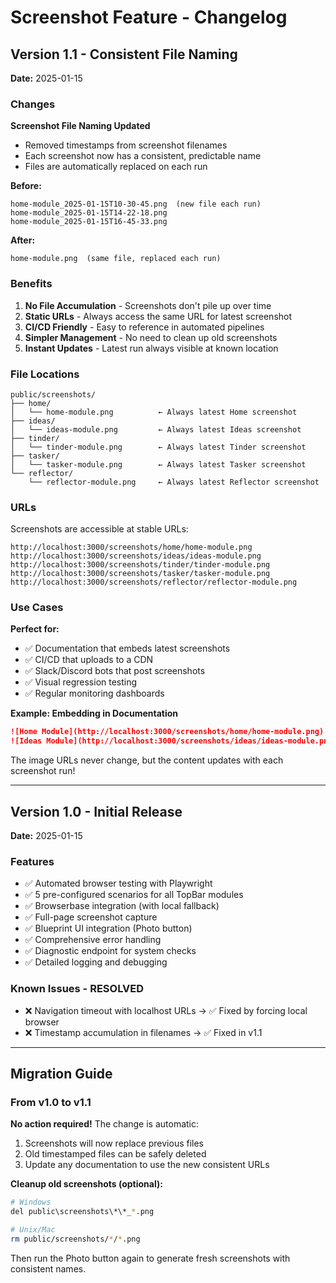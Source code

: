 # Screenshot Feature - Changelog

## Version 1.1 - Consistent File Naming

**Date:** 2025-01-15

### Changes

**Screenshot File Naming Updated**
- Removed timestamps from screenshot filenames
- Each screenshot now has a consistent, predictable name
- Files are automatically replaced on each run

**Before:**
```
home-module_2025-01-15T10-30-45.png  (new file each run)
home-module_2025-01-15T14-22-18.png
home-module_2025-01-15T16-45-33.png
```

**After:**
```
home-module.png  (same file, replaced each run)
```

### Benefits

1. **No File Accumulation** - Screenshots don't pile up over time
2. **Static URLs** - Always access the same URL for latest screenshot
3. **CI/CD Friendly** - Easy to reference in automated pipelines
4. **Simpler Management** - No need to clean up old screenshots
5. **Instant Updates** - Latest run always visible at known location

### File Locations

```
public/screenshots/
├── home/
│   └── home-module.png          ← Always latest Home screenshot
├── ideas/
│   └── ideas-module.png         ← Always latest Ideas screenshot
├── tinder/
│   └── tinder-module.png        ← Always latest Tinder screenshot
├── tasker/
│   └── tasker-module.png        ← Always latest Tasker screenshot
└── reflector/
    └── reflector-module.png     ← Always latest Reflector screenshot
```

### URLs

Screenshots are accessible at stable URLs:
```
http://localhost:3000/screenshots/home/home-module.png
http://localhost:3000/screenshots/ideas/ideas-module.png
http://localhost:3000/screenshots/tinder/tinder-module.png
http://localhost:3000/screenshots/tasker/tasker-module.png
http://localhost:3000/screenshots/reflector/reflector-module.png
```

### Use Cases

**Perfect for:**
- ✅ Documentation that embeds latest screenshots
- ✅ CI/CD that uploads to a CDN
- ✅ Slack/Discord bots that post screenshots
- ✅ Visual regression testing
- ✅ Regular monitoring dashboards

**Example: Embedding in Documentation**
```markdown
![Home Module](http://localhost:3000/screenshots/home/home-module.png)
![Ideas Module](http://localhost:3000/screenshots/ideas/ideas-module.png)
```

The image URLs never change, but the content updates with each screenshot run!

---

## Version 1.0 - Initial Release

**Date:** 2025-01-15

### Features

- ✅ Automated browser testing with Playwright
- ✅ 5 pre-configured scenarios for all TopBar modules
- ✅ Browserbase integration (with local fallback)
- ✅ Full-page screenshot capture
- ✅ Blueprint UI integration (Photo button)
- ✅ Comprehensive error handling
- ✅ Diagnostic endpoint for system checks
- ✅ Detailed logging and debugging

### Known Issues - RESOLVED

- ❌ Navigation timeout with localhost URLs → ✅ Fixed by forcing local browser
- ❌ Timestamp accumulation in filenames → ✅ Fixed in v1.1

---

## Migration Guide

### From v1.0 to v1.1

**No action required!** The change is automatic:

1. Screenshots will now replace previous files
2. Old timestamped files can be safely deleted
3. Update any documentation to use the new consistent URLs

**Cleanup old screenshots (optional):**
```bash
# Windows
del public\screenshots\*\*_*.png

# Unix/Mac
rm public/screenshots/*/*.png
```

Then run the Photo button again to generate fresh screenshots with consistent names.
